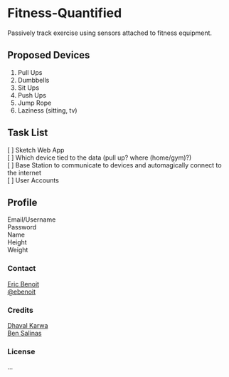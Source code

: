 Fitness-Quantified
==================

Passively track exercise using sensors attached to fitness equipment.



Proposed Devices
-------------

1. Pull Ups
2. Dumbbells
3. Sit Ups
4. Push Ups
5. Jump Rope
6. Laziness (sitting, tv)



Task List
-------------
[ ] Sketch Web App<br />
[ ] Which device tied to the data (pull up? where (home/gym)?)<br />
[ ] Base Station to communicate to devices and automagically connect to the internet<br />
[ ] User Accounts



Profile
-------------
Email/Username<br />
Password<br />
Name<br />
Height<br />
Weight



### Contact
<a href="https://github.com/ericbenwa">Eric Benoit</a><br />
<a href="https://twitter.com/ebenoit">@ebenoit</a>


### Credits
<a href="https://github.com/dk4invo">Dhaval Karwa</a><br />
<a href="https://github.com/bsalinas">Ben Salinas</a>


### License
...
